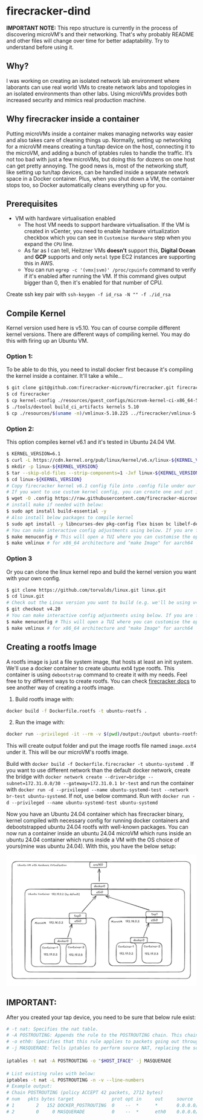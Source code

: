 # firecracker-dind

**IMPORTANT NOTE:** This repo structure is currently in the process of discovering microVM's and their networking. That's why probably README and other files will change over time for better adaptability. Try to understand before using it.

## Why?

I was working on creating an isolated network lab environment where laborants can use real world VMs to create network labs and topologies in an isolated environments than other labs. Using microVMs provides both increased security and mimics real production machine.

## Why firecracker inside a container

Putting microVMs inside a container makes managing networks way easier and also takes care of cleaning things up. Normally, setting up networking for a microVM means creating a tun/tap device on the host, connecting it to the microVM, and adding a bunch of iptables rules to handle the traffic. It’s not too bad with just a few microVMs, but doing this for dozens on one host can get pretty annoying. The good news is, most of the networking stuff, like setting up tun/tap devices, can be handled inside a separate network space in a Docker container. Plus, when you shut down a VM, the container stops too, so Docker automatically cleans everything up for you.

## Prerequisites
- VM with hardware virtualisation enabled
    - The host VM needs to support hardware virtualisation. If the VM is created in vCenter, you need to enable hardware virtualization checkbox which you can see in `Customise Hardware` step when you expand the `CPU` line.
    - As far as I can tell, Heitzner VMs **doesn't** support this, **Digital Ocean** and **GCP** supports and only `metal` type EC2 instances are supporting this in AWS.
    - You can run `egrep -c '(vmx|svm)' /proc/cpuinfo` command to verify if it's enabled after running the VM. If this command gives output bigger than 0, then it's enabled for that number of CPU.

Create ssh key pair with `ssh-keygen -f id_rsa -N "" -f ./id_rsa`

## Compile Kernel

Kernel version used here is v5.10. You can of course compile different kernel versions. There are different ways of compiling kernel. You may do this with firing up an Ubuntu VM.

### Option 1:

To be able to do this, you need to install docker first because it's compiling the kernel inside a container. It'll take a while...

```sh
$ git clone git@github.com:firecracker-microvm/firecracker.git firecracker
$ cd firecracker
$ cp kernel-config ./resources/guest_configs/microvm-kernel-ci-x86_64-5.10.config
$ ./tools/devtool build_ci_artifacts kernels 5.10
$ cp ./resources/$(uname -m)/vmlinux-5.10.225 ../firecracker/vmlinux-5.10.225
```

### Option 2:

This option compiles kernel v6.1 and it's tested in Ubuntu 24.04 VM.
```sh
$ KERNEL_VERSION=6.1
$ curl -L https://cdn.kernel.org/pub/linux/kernel/v6.x/linux-${KERNEL_VERSION}.tar.xz > linux-${KERNEL_VERSION}.tar.xz
$ mkdir -p linux-${KERNEL_VERSION}
$ tar --skip-old-files --strip-components=1 -Jxf linux-${KERNEL_VERSION}.tar.xz -C linux-${KERNEL_VERSION}
$ cd linux-${KERNEL_VERSION}
# Copy firecracker kernel v6.1 config file into .config file under our kernel folder
# If you want to use custom kernel config, you can create one and put it `.config` file under kernel folder as above wget command or you can get the example one from firecracker and edit it
$ wget -O .config https://raw.githubusercontent.com/firecracker-microvm/firecracker/main/resources/guest_configs/microvm-kernel-ci-x86_64-6.1.config
# install make if needed with below:
$ sudo apt install build-essential -y
# Also install below packages to compile kernel
$ sudo apt install -y libncurses-dev pkg-config flex bison bc libelf-dev libssl-dev
# You can make interactive config adjustments using below. If you are fine with your config, you can skip this step
$ make menuconfig # This will open a TUI where you can customise the options.
$ make vmlinux # for x86_64 architecture and "make Image" for aarch64
```

### Option 3

Or you can clone the linux kernel repo and build the kernel version you want with your own config.

```sh
$ git clone https://github.com/torvalds/linux.git linux.git
$ cd linux.git
# Check out the Linux version you want to build (e.g. we'll be using v4.20 here):
$ git checkout v4.20
# You can make interactive config adjustments using below. If you are fine with your config, you can skip this step
$ make menuconfig # This will open a TUI where you can customise the options.
$ make vmlinux # for x86_64 architecture and "make Image" for aarch64
```

## Creating a rootfs Image

A rootfs image is just a file system image, that hosts at least an init system. We'll use a docker container to create ubuntu ext4 type rootfs. This container is using `debootstrap` command to create it with my needs. Feel free to try different ways to create rootfs. You can check [firecracker docs](https://github.com/firecracker-microvm/firecracker/blob/main/docs/rootfs-and-kernel-setup.md#creating-a-rootfs-image) to see another way of creating a rootfs image.

1. Build rootfs image with:
```sh
docker build -f Dockerfile.rootfs -t ubuntu-rootfs .
```
2. Run the image with:
```sh
docker run --privileged -it --rm -v $(pwd)/output:/output ubuntu-rootfs
```

This will create output folder and put the image rootfs file named `image.ext4` under it. This will be our microVM's rootfs image.

Build with `docker build -f Dockerfile.firecracker -t ubuntu-systemd .`
If you want to use different network than the default docker network, create the bridge with `docker network create --driver=bridge --subnet=172.31.0.0/30 --gateway=172.31.0.1 br-test` and run the container with `docker run -d --privileged --name ubuntu-systemd-test --network br-test ubuntu-systemd`. If not, use below command.
Run with `docker run -d --privileged --name ubuntu-systemd-test ubuntu-systemd`

Now you have an Ubuntu 24.04 container which has firecracker binary, kernel compiled with necessary config for running docker containers and debootstrapped ubuntu 24.04 rootfs with well-known packages.
You can now run a container inside an ubuntu 24.04 microVM which runs inside an ubuntu 24.04 container which runs inside a VM with the OS choice of yours(mine was ubuntu 24.04). With this, you have the below setup:

![Setup](images/setup.png)

## **IMPORTANT**:

After you created your tap device, you need to be sure that below rule exist:
```sh
# -t nat: Specifies the nat table.
# -A POSTROUTING: Appends the rule to the POSTROUTING chain. This chain is used for altering packets as they leave the network interface.
# -o eth0: Specifies that this rule applies to packets going out through the eth0 interface.
# -j MASQUERADE: Tells iptables to perform source NAT, replacing the source IP address with the IP of the outgoing interface (eth0)

iptables -t nat -A POSTROUTING -o "$HOST_IFACE" -j MASQUERADE

# List existing rules with below:
iptables -t nat -L POSTROUTING -n -v --line-numbers
# Example output:
# Chain POSTROUTING (policy ACCEPT 42 packets, 2712 bytes)
# num   pkts bytes target              prot opt in     out     source               destination
# 1        2   152 DOCKER_POSTROUTING  0    --  *      *       0.0.0.0/0            127.0.0.11
# 2        0     0 MASQUERADE          0    --  *      eth0    0.0.0.0/0            0.0.0.0/0
```
